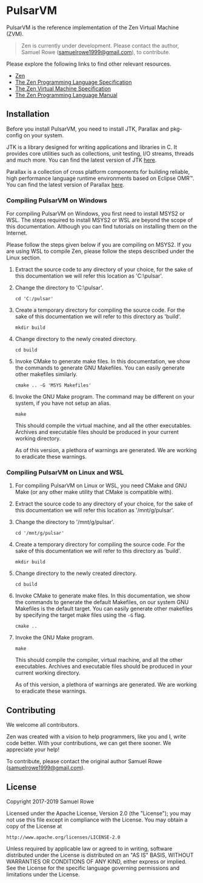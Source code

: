 # PulsarVM

PulsarVM is the reference implementation of the Zen Virtual Machine (ZVM).

> Zen is currently under development. Please contact the author,
> Samuel Rowe (<samuelrowe1999@gmail.com>), to contribute.

Please explore the following links to find other relevant resources.
 * [Zen](https://github.com/itssamuelrowe/Zen)
 * [The Zen Programming Language Specification](https://github.com/itssamuelrowe/The-Zen-Programming-Language-Specification)
 * [The Zen Virtual Machine Specification](https://github.com/itssamuelrowe/The-Zen-Virtual-Machine-Specification)
 * [The Zen Programming Language Manual](https://github.com/itssamuelrowe/The-Zen-Programming-Language-Manual)

## Installation

Before you install PulsarVM, you need to install JTK, Parallax and pkg-config on
your system.

JTK is a library designed for writing applications and libraries in C. It provides
core utilities such as collections, unit testing, I/O streams, threads and much
more. You can find the latest version of JTK [here](https://github.com/itssamuelrowe/JTK).

Parallax is a collection of cross platform components for building reliable,
high performance language runtime environments based on Eclipse OMR™.
You can find the latest version of Parallax [here](https://github.com/itssamuelrowe/Parallax).

### Compiling PulsarVM on Windows

For compiling PulsarVM on Windows, you first need to install MSYS2 or WSL.
The steps required to install MSYS2 or WSL are beyond the scope of this
documentation. Although you can find tutorials on installing them on the
Internet.

Please follow the steps given below if you are compiling on MSYS2. If you
are using WSL to compile Zen, please follow the steps described under the
Linux section.

1. Extract the source code to any directory of your choice, for the sake of this
   documentation we will refer this location as 'C:\pulsar'.
2. Change the directory to 'C:\pulsar'.
    ```
    cd 'C:/pulsar'
    ```
3. Create a temporary directory for compiling the source code. For the sake of this
   documentation we will refer to this directory as 'build'.
   ```
   mkdir build
   ```
4. Change directory to the newly created directory.
   ```
   cd build
   ```
5. Invoke CMake to generate make files. In this documentation, we show the
   commands to generate GNU Makefiles. You can easily generate other makefiles
   similarly.
   ```
   cmake .. -G 'MSYS Makefiles'
   ```
6. Invoke the GNU Make program. The command may be different on your system,
   if you have not setup an alias.
   ```
   make
   ```
   This should compile the virtual machine, and all the other executables.
   Archives and executable files should be produced in your current working
   directory.

   As of this version, a plethora of warnings are generated. We are working to
   eradicate these warnings.

### Compiling PulsarVM on Linux and WSL

1. For compiling PulsarVM on Linux or WSL, you need CMake and GNU Make (or any other make
   utility that CMake is compatible with).
2. Extract the source code to any directory of your choice, for the sake of this
   documentation we will refer this location as '/mnt/g/pulsar'.
3. Change the directory to '/mnt/g/pulsar'.
    ```
    cd '/mnt/g/pulsar'
    ```
4. Create a temporary directory for compiling the source code. For the sake of this
   documentation we will refer to this directory as 'build'.
   ```
   mkdir build
   ```
5. Change directory to the newly created directory.
   ```
   cd build
   ```
6. Invoke CMake to generate make files. In this documentation, we show the
   commands to generate the default Makefiles, on our system GNU Makefiles is
   the default target. You can easily generate other makefiles by specifying
   the target make files using the `-G` flag.
   ```
   cmake ..
   ```
7. Invoke the GNU Make program.
   ```
   make
   ```
   This should compile the compiler, virtual machine, and all the other executables.
   Archives and executable files should be produced in your current working directory.

   As of this version, a plethora of warnings are generated. We are working to
   eradicate these warnings.

## Contributing

We welcome all contributors.

Zen was created with a vision to help programmers, like you and I, write code
better. With your contributions, we can get there sooner. We appreciate your help!

To contribute, please contact the original author Samuel Rowe (<samuelrowe1999@gmail.com>).

## License

Copyright 2017-2019 Samuel Rowe

Licensed under the Apache License, Version 2.0 (the "License");
you may not use this file except in compliance with the License.
You may obtain a copy of the License at

    http://www.apache.org/licenses/LICENSE-2.0

Unless required by applicable law or agreed to in writing, software
distributed under the License is distributed on an "AS IS" BASIS,
WITHOUT WARRANTIES OR CONDITIONS OF ANY KIND, either express or implied.
See the License for the specific language governing permissions and
limitations under the License.
